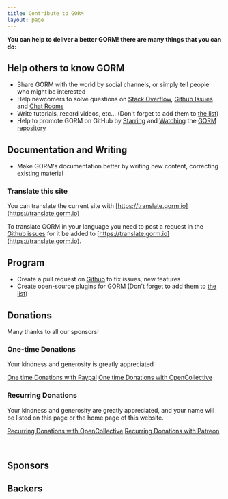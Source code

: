 ```yaml
---
title: Contribute to GORM
layout: page
---
```


**You can help to deliver a better GORM! there are many things that you can do:**

## Help others to know GORM

* Share GORM with the world by social channels, or simply tell people who might be interested
* Help newcomers to solve questions on [Stack Overflow](https://stackoverflow.com/questions/tagged/go-gorm), [Github Issues](https://github.com/go-gorm/gorm/issues) and [Chat Rooms](/community.html#Chat)
* Write tutorials, record videos, etc... (Don't forget to add them to [the list](/community.html))
* Help to promote GORM on GitHub by [Starring](https://github.com/go-gorm/gorm/stargazers) and [Watching](https://github.com/go-gorm/gorm/watchers) the [GORM repository](https://github.com/go-gorm/gorm)

## Documentation and Writing

* Make GORM's documentation better by writing new content, correcting existing material

### Translate this site

You can translate the current site with [https://translate.gorm.io](https://translate.gorm.io)

To translate GORM in your language you need to post a request in the [Github issues](https://github.com/go-gorm/gorm.io/issues) for it be added to [https://translate.gorm.io](https://translate.gorm.io).

## Program

* Create a pull request on [Github](https://github.com/go-gorm/gorm) to fix issues, new features
* Create open-source plugins for GORM (Don't forget to add them to [the list](/community.html#Open-Sources))

## Donations

Many thanks to all our sponsors!

### One-time Donations

Your kindness and generosity is greatly appreciated

[One time Donations with Paypal](https://www.paypal.me/zhangjinzhu) [One time Donations with OpenCollective](https://opencollective.com/gorm)

### Recurring Donations

Your kindness and generosity are greatly appreciated, and your name will be listed on this page or the home page of this website.

[Recurring Donations with OpenCollective](https://opencollective.com/gorm) [Recurring Donations with Patreon](https://www.patreon.com/jinzhu)

<br>

## Sponsors

## Backers
